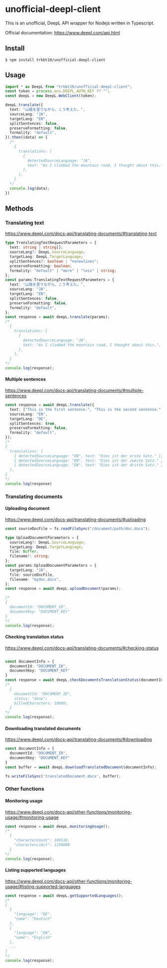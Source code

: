 # unofficial-deepl-client
This is an unofficial, DeepL API wrapper for Nodejs written in Typescript.

Official documentation: https://www.deepl.com/api.html

## Install

```
$ npm install trkbt10/unofficial-deepl-client
```

## Usage

```typescript
import * as DeepL from "trkbt10/unofficial-deepl-client";
const token = process.env.DEEPL_AUTH_KEY ?? "";
const deepL = new DeepL.WebClient(token);

deepL.translate({
  text: "山路を登りながら、こう考えた。",
  sourceLang: "JA",
  targetLang: "EN",
  splitSentences: false,
  preserveFormatting: false,
  formality: "default",
}).then((data) => {
  /*
    {
      translations: [
        {
          detectedSourceLanguage: "JA",
          text: "As I climbed the mountain road, I thought about this.",
        },
      ],
    }
  */
  console.log(data);
})
```

## Methods

### Translating text
https://www.deepl.com/docs-api/translating-documents/#translating-text

```typescript
type TranslatingTextRequestParameters = {
  text: string | string[];
  sourceLang?: DeepL.SourceLanguage;
  targetLang: DeepL.TargetLanguage;
  splitSentences?: boolean | "nonewlines";
  preserveFormatting: boolean;
  formality: "default" | "more" | "less" | string;
};
const params:TranslatingTextRequestParameters = {
  text: "山路を登りながら、こう考えた。",
  sourceLang: "JA",
  targetLang: "EN",
  splitSentences: false,
  preserveFormatting: false,
  formality: "default",
};
const response = await deepL.translate(params);
/*
  {
    translations: [
      {
        detectedSourceLanguage: "JA",
        text: "As I climbed the mountain road, I thought about this.",
      },
    ],
  }
*/
console.log(response);
```
#### Multiple sentences
https://www.deepl.com/docs-api/translating-documents/#multiple-sentences

```typescript
const response = await deepL.translate({
  text: ["This is the first sentence.", "This is the second sentence.", "This is the third sentence."],
  sourceLang: "EN",
  targetLang: "DE",
  splitSentences: true,
  preserveFormatting: false,
  formality: "default",
});
/*
{
  translations: [
    { detectedSourceLanguage: "EN", text: "Dies ist der erste Satz." },
    { detectedSourceLanguage: "EN", text: "Dies ist der zweite Satz." },
    { detectedSourceLanguage: "EN", text: "Dies ist der dritte Satz." },
  ],
}
*/
console.log(response)
```

### Translating documents

#### Uploading document
https://www.deepl.com/docs-api/translating-documents/#uploading

```typescript
const sourceDocFile = fs.readFileSync("/document/path/doc.docx");

type UploadDocumentParameters = {
  sourceLang?: DeepL.SourceLanguage;
  targetLang: DeepL.TargetLanguage;
  file: Buffer;
  filename?: string;
};
const params:UploadDocumentParameters = {
  targetLang: "JA",
  file: sourceDocFile,
  filename: "mydoc.docx",
};
const response = await deepL.uploadDocument(params);

/*
{
  documentId: "DOCUMENT_ID",
  documentKey: "DOCUMENT_KEY"
}
*/
console.log(response);

```
#### Checking translation status
https://www.deepl.com/docs-api/translating-documents/#checking-status

```typescript

const documentInfo = {
  documentId: "DOCUMENT_ID",
  documentKey: "DOCUMENT_KEY"
}
const response = await deepL.checkDocumentsTranslationStatus(documentInfo);
/*
  {
    documentId: "DOCUMENT_ID",
    status: "done";
    billedCharacters: 10000;
  }
*/
console.log(response);
```

#### Downloading translated documents
https://www.deepl.com/docs-api/translating-documents/#downloading

```typescript
const documentInfo = {
  documentId: "DOCUMENT_ID",
  documentKey: "DOCUMENT_KEY"
}
const buffer = await deepL.downloadTranslatedDocument(documentInfo);

fs.writeFileSync('translatedDocument.docx', buffer);

```

### Other functions
#### Monitoring usage
https://www.deepl.com/docs-api/other-functions/monitoring-usage/#monitoring-usage
```typescript
const response = await deepL.monitoringUsage();
/*
  {
    "characterCount": 180118,
    "characterLimit": 1250000
  }
*/
console.log(response);
```


#### Listing supported languages

https://www.deepl.com/docs-api/other-functions/monitoring-usage/#listing-supported-languages
```typescript
const response = await deepL.getSupportedLanguages();
/*
[
  {
    "language": "DE",
    "name": "Deutsch"
  },
  {
    "language": "EN",
    "name": "English"
  },
  ...
]
*/
console.log(response);
```


